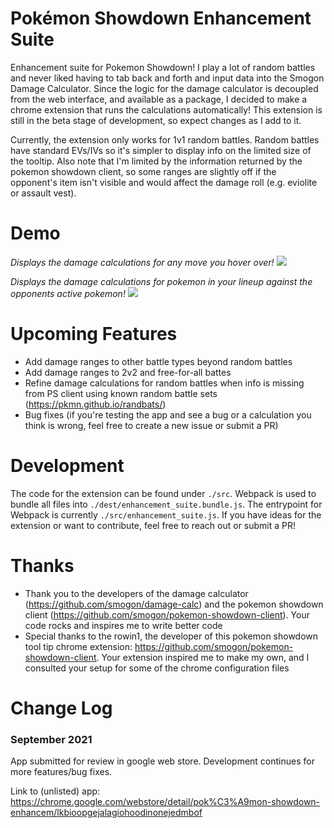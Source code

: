# Pokémon Showdown Enhancement Suite 
Enhancement suite for Pokemon Showdown! I play a lot of random battles and never liked having to tab back and forth and input data into the Smogon Damage Calculator. Since the logic for the damage calculator is decoupled from the web interface, and available as a package, I decided to make a chrome extension that runs the calculations automatically! This extension is still in the beta stage of development, so expect changes as I add to it.

Currently, the extension only works for 1v1 random battles. Random battles have standard EVs/IVs so it's simpler to display info on the limited size of the tooltip. Also note that I'm limited by the information returned by the pokemon showdown client, so some ranges are slightly off if the opponent's item isn't visible and would affect the damage roll (e.g. eviolite or assault vest).

# Demo
*Displays the damage calculations for any move you hover over!*
![](https://raw.githubusercontent.com/chhollenbach/pokemon-showdown-enhancement-suite/main/public/demo4.jpg)

*Displays the damage calculations for pokemon in your lineup against the opponents active pokemon!*
![](https://raw.githubusercontent.com/chhollenbach/pokemon-showdown-enhancement-suite/main/public/demo5.jpg)

# Upcoming Features
* Add damage ranges to other battle types beyond random battles
* Add damage ranges to 2v2 and free-for-all battes
* Refine damage calculations for random battles when info is missing from PS client using known random battle sets (https://pkmn.github.io/randbats/)
* Bug fixes (if you're testing the app and see a bug or a calculation you think is wrong, feel free to create a new issue or submit a PR)

# Development
The code for the extension can be found under `./src`. Webpack is used to bundle all files into `./dest/enhancement_suite.bundle.js`. The entrypoint for Webpack is currently `./src/enhancement_suite.js`. If you have ideas for the extension or want to contribute, feel free to reach out or submit a PR!

# Thanks
* Thank you to the developers of the damage calculator (https://github.com/smogon/damage-calc) and the pokemon showdown client (https://github.com/smogon/pokemon-showdown-client). Your code rocks and inspires me to write better code
* Special thanks to the rowin1, the developer of this pokemon showdown tool tip chrome extension: https://github.com/smogon/pokemon-showdown-client. Your extension inspired me to make my own, and I consulted your setup for some of the chrome configuration files

# Change Log
### September 2021
App submitted for review in google web store. Development continues for more features/bug fixes.

Link to (unlisted) app: https://chrome.google.com/webstore/detail/pok%C3%A9mon-showdown-enhancem/lkbioopgejalagiohoodinonejedmbof

